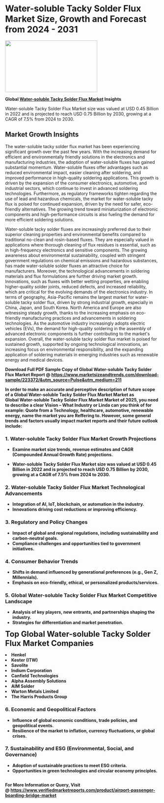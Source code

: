 <H1>Water-soluble Tacky Solder Flux Market Size, Growth and Forecast from 2024 - 2031</H1><img class="aligncenter size-medium wp-image-584254" src="https://thirdeyenews.in/wp-content/uploads/2024/09/Global-Market-Research-300x168.jpeg" alt="" width="300" height="168" /><p><strong>Global&nbsp;<a href="https://www.marketsizeandtrends.com/download-sample/223372/&amp;utm_source=Pulse&amp;utm_medium=211">Water-soluble Tacky Solder Flux Market</a> Insights</strong></p><p>Water-soluble Tacky Solder Flux Market size was valued at USD 0.45 Billion in 2022 and is projected to reach USD 0.75 Billion by 2030, growing at a CAGR of 7.5% from 2024 to 2030.</p><p><h2>Market Growth Insights</h2> <p>The water-soluble tacky solder flux market has been experiencing significant growth over the past few years. With the increasing demand for efficient and environmentally friendly solutions in the electronics and manufacturing industries, the adoption of water-soluble fluxes has gained substantial momentum. Water-soluble fluxes offer advantages such as reduced environmental impact, easier cleaning after soldering, and improved performance in high-quality soldering applications. This growth is driven by the expansion of the consumer electronics, automotive, and industrial sectors, which continue to invest in advanced soldering technologies. Furthermore, as regulatory frameworks tighten regarding the use of lead and hazardous chemicals, the market for water-soluble tacky flux is poised for continued expansion, driven by the need for safer, eco-friendly alternatives. The growing trend toward miniaturization of electronic components and high-performance circuits is also fueling the demand for more efficient soldering solutions.</p> <p><strong></strong></p> <p>Water-soluble tacky solder fluxes are increasingly preferred due to their superior cleaning properties and environmental benefits compared to traditional no-clean and rosin-based fluxes. They are especially valued in applications where thorough cleaning of flux residues is essential, such as in high-frequency electronics and sensitive components. The growing awareness about environmental sustainability, coupled with stringent government regulations on chemical emissions and hazardous substances, has made water-soluble solder fluxes an attractive choice for manufacturers. Moreover, the technological advancements in soldering materials and flux formulations are further driving market growth. Innovations, such as fluxes with better wetting properties, are enabling higher-quality solder joints, reduced defects, and increased reliability, which are critical for the evolving demands of the electronics industry. In terms of geography, Asia-Pacific remains the largest market for water-soluble tacky solder flux, driven by strong industrial growth, especially in China, Japan, and South Korea. North America and Europe are also witnessing steady growth, thanks to the increasing emphasis on eco-friendly manufacturing practices and advancements in soldering technologies. As the automotive industry increasingly adopts electric vehicles (EVs), the demand for high-quality soldering in the assembly of advanced electronic components is further contributing to the market's expansion. Overall, the water-soluble tacky solder flux market is poised for sustained growth, supported by ongoing technological innovations, an increasing focus on environmental responsibility, and the expanding application of soldering materials in emerging industries such as renewable energy and medical devices.</p> <p><strong></p><p><span class=""><strong>Download Full PDF Sample Copy of Global Water-soluble Tacky Solder Flux Market Report</strong> @ <a href="https://www.marketsizeandtrends.com/download-sample/223372/&amp;utm_source=Pulse&amp;utm_medium=211" target="_blank">https://www.marketsizeandtrends.com/download-sample/223372/&amp;utm_source=Pulse&amp;utm_medium=211</a></span></p><p>In order to make an accurate and perceptive description of future scope of a Global&nbsp;Water-soluble Tacky Solder Flux Market Market as Global&nbsp;Water-soluble Tacky Solder Flux Market Market of 2025, you need to describe a clear Vision &ndash; What Industry or Linda can you think of for example: Quote from a Technology, healthcare, automotive, renewable energy, name the market you are Reffering to. However, some general trends and factors usually impact market reports and their future outlook include:</p><h3>1.&nbsp;<strong>Water-soluble Tacky Solder Flux Market Growth Projections</strong></h3><ul><li>Examine market size trends, revenue estimates and CAGR (Compounded Annual Growth Rate) projections.</li><li><p>Water-soluble Tacky Solder Flux Market size was valued at USD 0.45 Billion in 2022 and is projected to reach USD 0.75 Billion by 2030, growing at a CAGR of 7.5% from 2024 to 2030.</p></li></ul><h3>2.&nbsp;<strong>Water-soluble Tacky Solder Flux Market Technological Advancements</strong></h3><ul><li>Integration of AI, IoT, blockchain, or automation in the industry.</li><li>Innovations driving cost reductions or improving efficiency.</li></ul><h3>3.&nbsp;<strong>Regulatory and Policy Changes</strong></h3><ul><li>Impact of global and regional regulations, including sustainability and carbon-neutral goals.</li><li>Compliance challenges and opportunities tied to government initiatives.</li></ul><h3>4.&nbsp;<strong>Consumer Behavior Trends</strong></h3><ul><li>Shifts in demand influenced by generational preferences (e.g., Gen Z, Millennials).</li><li>Emphasis on eco-friendly, ethical, or personalized products/services.</li></ul><h3>5.&nbsp;<strong>Global Water-soluble Tacky Solder Flux Market Competitive Landscape</strong></h3><ul><li>Analysis of key players, new entrants, and partnerships shaping the industry.</li><li>Strategies for differentiation and market penetration.</li></ul><p data-pm-slice="1 1 []"><span style="color: inherit; font-family: inherit; font-size: 25px;">Top Global Water-soluble Tacky Solder Flux Market Companies</span></p><div class="" data-test-id=""><p><li>Henkel</li><li> Kester (ITW)</li><li> Savolite</li><li> Indium Corporation</li><li> Canfield Technologies</li><li> Alpha Assembly Solutions</li><li> AIM Solder</li><li> Warton Metals Limited</li><li> The Harris Products Group</li></p></div><h3>6.&nbsp;<strong>Economic and Geopolitical Factors</strong></h3><ul><li>Influence of global economic conditions, trade policies, and geopolitical events.</li><li>Resilience of the market to inflation, currency fluctuations, or global crises.</li></ul><h3>7.&nbsp;<strong>Sustainability and ESG (Environmental, Social, and Governance)</strong></h3><ul><li>Adoption of sustainable practices to meet ESG criteria.</li><li>Opportunities in green technologies and circular economy principles.</li></ul><h2><strong style="font-size: 14px;">For More Information or Query, Visit @&nbsp;</strong><a style="background-color: #ffffff; font-size: 14px;" href="https://www.marketsizeandtrends.com/report/water-soluble-tacky-solder-flux-market/" target="_blank">https://www.verifiedmarketreports.com/product/airport-passenger-boarding-bridge-market</a></h2>
